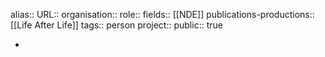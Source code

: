 alias::
URL::
organisation::
role::
fields:: [[NDE]] 
publications-productions:: [[Life After Life]] 
tags:: person
project::
public:: true

-